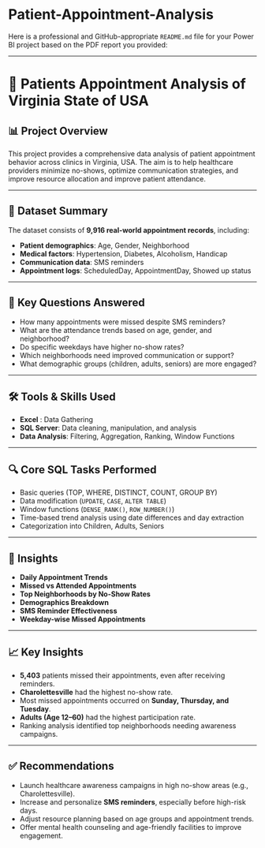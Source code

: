 # Patient-Appointment-Analysis
Here is a professional and GitHub-appropriate `README.md` file for your Power BI project based on the PDF report you provided:

---

# 🏥 Patients Appointment Analysis of  Virginia State of  USA 

## 📊 Project Overview

This project provides a comprehensive data analysis of patient appointment behavior across clinics in Virginia, USA. The aim is to help healthcare providers minimize no-shows, optimize communication strategies, and improve resource allocation  and improve patient attendance.

---

## 📁 Dataset Summary

The dataset consists of **9,916 real-world appointment records**, including:

* **Patient demographics**: Age, Gender, Neighborhood
* **Medical factors**: Hypertension, Diabetes, Alcoholism, Handicap
* **Communication data**: SMS reminders
* **Appointment logs**: ScheduledDay, AppointmentDay, Showed up status

---

## 🧠 Key Questions Answered

* How many appointments were missed despite SMS reminders?
* What are the attendance trends based on age, gender, and neighborhood?
* Do specific weekdays have higher no-show rates?
* Which neighborhoods need improved communication or support?
* What demographic groups (children, adults, seniors) are more engaged?

---

## 🛠️ Tools & Skills Used

* **Excel** : Data Gathering
* **SQL Server**: Data cleaning, manipulation, and analysis
* **Data Analysis**: Filtering, Aggregation, Ranking, Window Functions

---

## 🔍 Core SQL Tasks Performed

* Basic queries (TOP, WHERE, DISTINCT, COUNT, GROUP BY)
* Data modification (`UPDATE`, `CASE`, `ALTER TABLE`)
* Window functions (`DENSE_RANK()`, `ROW_NUMBER()`)
* Time-based trend analysis using date differences and day extraction
* Categorization into Children, Adults, Seniors

---

## 📌 Insights 

* **Daily Appointment Trends**
* **Missed vs Attended Appointments**
* **Top Neighborhoods by No-Show Rates**
* **Demographics Breakdown**
* **SMS Reminder Effectiveness**
* **Weekday-wise Missed Appointments**

---

## 📈 Key Insights

* **5,403** patients missed their appointments, even after receiving reminders.
* **Charolettesville** had the highest no-show rate.
* Most missed appointments occurred on **Sunday, Thursday, and Tuesday**.
* **Adults (Age 12–60)** had the highest participation rate.
* Ranking analysis identified top neighborhoods needing awareness campaigns.

---

## ✅ Recommendations

* Launch healthcare awareness campaigns in high no-show areas (e.g., Charolettesville).
* Increase and personalize **SMS reminders**, especially before high-risk days.
* Adjust resource planning based on age groups and appointment trends.
* Offer mental health counseling and age-friendly facilities to improve engagement.






